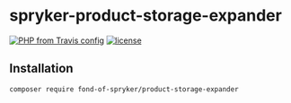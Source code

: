 # spryker-product-storage-expander

[![PHP from Travis config](https://img.shields.io/travis/php-v/symfony/symfony.svg)](https://php.net/)
[![license](https://img.shields.io/github/license/mashape/apistatus.svg)](https://packagist.org/packages/fond-of-spryker/product-storage-expander)

## Installation

```
composer require fond-of-spryker/product-storage-expander
```
